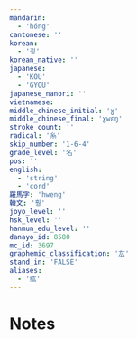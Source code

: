 ```yaml
---
mandarin:
  - 'hóng'
cantonese: ''
korean:
  - '굉'
korean_native: ''
japanese:
  - 'KOU'
  - 'GYOU'
japanese_nanori: ''
vietnamese:
middle_chinese_initial: 'ɣ'
middle_chinese_final: 'ɣwɛŋ'
stroke_count: ''
radical: '糸'
skip_number: '1-6-4'
grade_level: '名'
pos: ''
english:
  - 'string'
  - 'cord'
羅馬字: 'hweng'
韓文: '훵'
joyo_level: ''
hsk_level: ''
hanmun_edu_level: ''
danayo_id: 8580
mc_id: 3697
graphemic_classification: '厷'
stand_in: 'FALSE'
aliases:
  - '纮'
---
```


# Notes
